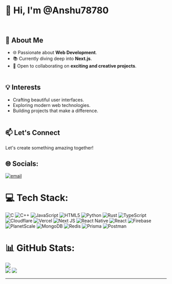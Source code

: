 # 👋 Hi, I'm @Anshu78780<br><br>

## 👀 About Me  <br>
- 🌐 Passionate about **Web Development**.  <br>
- 📚 Currently diving deep into **Next.js**.  <br>
- 🤝 Open to collaborating on **exciting and creative projects**.<br><br>

## 💡 Interests  <br>
- Crafting beautiful user interfaces.  <br>
- Exploring modern web technologies.  <br>
- Building projects that make a difference.  <br><br>

## 📫 Let's Connect  
Let's create something amazing together!

## 🌐 Socials:
[![email](https://img.shields.io/badge/Email-D14836?logo=gmail&logoColor=white)](mailto:hunternisha55@gmail.com) 

# 💻 Tech Stack:
![C](https://img.shields.io/badge/c-%2300599C.svg?style=for-the-badge&logo=c&logoColor=white) 
![C++](https://img.shields.io/badge/c++-%2300599C.svg?style=for-the-badge&logo=c%2B%2B&logoColor=white) 
![JavaScript](https://img.shields.io/badge/javascript-%23323330.svg?style=for-the-badge&logo=javascript&logoColor=%23F7DF1E) 
![HTML5](https://img.shields.io/badge/html5-%23E34F26.svg?style=for-the-badge&logo=html5&logoColor=white) 
![Python](https://img.shields.io/badge/python-3670A0?style=for-the-badge&logo=python&logoColor=ffdd54) 
![Rust](https://img.shields.io/badge/rust-%23000000.svg?style=for-the-badge&logo=rust&logoColor=white) 
![TypeScript](https://img.shields.io/badge/typescript-%23007ACC.svg?style=for-the-badge&logo=typescript&logoColor=white) 
![Cloudflare](https://img.shields.io/badge/Cloudflare-F38020?style=for-the-badge&logo=Cloudflare&logoColor=white) 
![Vercel](https://img.shields.io/badge/vercel-%23000000.svg?style=for-the-badge&logo=vercel&logoColor=white) 
![Next JS](https://img.shields.io/badge/Next-black?style=for-the-badge&logo=next.js&logoColor=white) 
![React Native](https://img.shields.io/badge/react_native-%2320232a.svg?style=for-the-badge&logo=react&logoColor=%2361DAFB) 
![React](https://img.shields.io/badge/react-%2320232a.svg?style=for-the-badge&logo=react&logoColor=%2361DAFB) 
![Firebase](https://img.shields.io/badge/firebase-a08021?style=for-the-badge&logo=firebase&logoColor=ffcd34) 
![PlanetScale](https://img.shields.io/badge/planetscale-%23000000.svg?style=for-the-badge&logo=planetscale&logoColor=white) 
![MongoDB](https://img.shields.io/badge/MongoDB-%234ea94b.svg?style=for-the-badge&logo=mongodb&logoColor=white) 
![Redis](https://img.shields.io/badge/redis-%23DD0031.svg?style=for-the-badge&logo=redis&logoColor=white) 
![Prisma](https://img.shields.io/badge/Prisma-3982CE?style=for-the-badge&logo=Prisma&logoColor=white) 
![Postman](https://img.shields.io/badge/Postman-FF6C37?style=for-the-badge&logo=postman&logoColor=white)


# 📊 GitHub Stats:
![](https://github-readme-stats.vercel.app/api?username=Anshu78780&theme=dark&hide_border=false&include_all_commits=false&count_private=false)<br/>
![](https://github-readme-stats.vercel.app/api/top-langs/?username=Anshu78780&layout=compact&theme=dark&hide_border=false)
![](https://nirzak-streak-stats.vercel.app/?user=Anshu78780&theme=dark&hide_border=false)<br/>

---

<!-- Proudly created with GPRM ( https://gprm.itsvg.in ) -->
